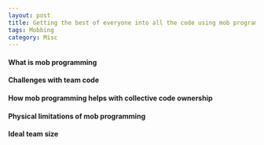 ```yaml
---
layout: post
title: Getting the best of everyone into all the code using mob programming
tags: Mobbing
category: Misc
---
```


#### What is mob programming

#### Challenges with team code

#### How mob programming helps with collective code ownership

#### Physical limitations of mob programming

#### Ideal team size
